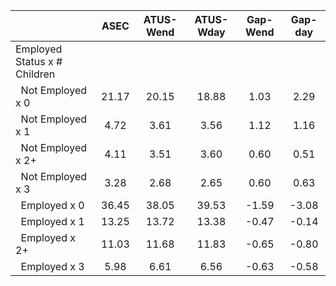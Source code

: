 
|                      |         ASEC |    ATUS-Wend |    ATUS-Wday |     Gap-Wend |      Gap-day |
| -------------------- | :----------: | :----------: | :----------: | :----------: | :----------: |
| Employed Status x # Children |              |              |              |              |              |
| &nbsp;&nbsp;Not Employed x 0 |        21.17 |        20.15 |        18.88 |         1.03 |         2.29 |
| &nbsp;&nbsp;Not Employed x 1 |         4.72 |         3.61 |         3.56 |         1.12 |         1.16 |
| &nbsp;&nbsp;Not Employed x 2+ |         4.11 |         3.51 |         3.60 |         0.60 |         0.51 |
| &nbsp;&nbsp;Not Employed x 3 |         3.28 |         2.68 |         2.65 |         0.60 |         0.63 |
| &nbsp;&nbsp;Employed x 0 |        36.45 |        38.05 |        39.53 |        -1.59 |        -3.08 |
| &nbsp;&nbsp;Employed x 1 |        13.25 |        13.72 |        13.38 |        -0.47 |        -0.14 |
| &nbsp;&nbsp;Employed x 2+ |        11.03 |        11.68 |        11.83 |        -0.65 |        -0.80 |
| &nbsp;&nbsp;Employed x 3 |         5.98 |         6.61 |         6.56 |        -0.63 |        -0.58 |

